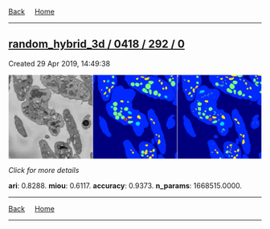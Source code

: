 
[Back](..)&nbsp;&nbsp;&nbsp;&nbsp;&nbsp;[Home](https://leapmanlab.github.io/snapshots)

---

<div class="summary"><a href="0"><h2>random_hybrid_3d / 0418 / 292 / 0</h2></a><p>Created 29 Apr 2019, 14:49:38
</p><a href="0"><img src="0/media/summary.png" align="center"></a><p>
<i>Click for more details</i>
</p></div>

**ari**: 0.8288. **miou**: 0.6117. **accuracy**: 0.9373. **n_params**: 1668515.0000. 

---

[Back](..)&nbsp;&nbsp;&nbsp;&nbsp;&nbsp;[Home](https://leapmanlab.github.io/snapshots)

---